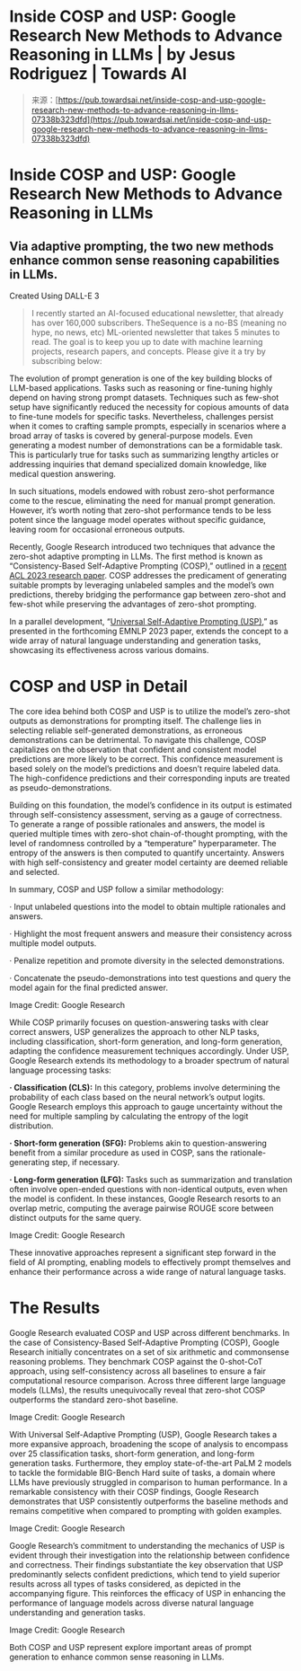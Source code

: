 <!--yml
category: 未分类
date: 2024-05-27 15:08:59
-->

# Inside COSP and USP: Google Research New Methods to Advance Reasoning in LLMs | by Jesus Rodriguez | Towards AI

> 来源：[https://pub.towardsai.net/inside-cosp-and-usp-google-research-new-methods-to-advance-reasoning-in-llms-07338b323dfd](https://pub.towardsai.net/inside-cosp-and-usp-google-research-new-methods-to-advance-reasoning-in-llms-07338b323dfd)

# Inside COSP and USP: Google Research New Methods to Advance Reasoning in LLMs

## Via adaptive prompting, the two new methods enhance common sense reasoning capabilities in LLMs.

Created Using DALL-E 3

> I recently started an AI-focused educational newsletter, that already has over 160,000 subscribers. TheSequence is a no-BS (meaning no hype, no news, etc) ML-oriented newsletter that takes 5 minutes to read. The goal is to keep you up to date with machine learning projects, research papers, and concepts. Please give it a try by subscribing below:

The evolution of prompt generation is one of the key building blocks of LLM-based applications. Tasks such as reasoning or fine-tuning highly depend on having strong prompt datasets. Techniques such as few-shot setup have significantly reduced the necessity for copious amounts of data to fine-tune models for specific tasks. Nevertheless, challenges persist when it comes to crafting sample prompts, especially in scenarios where a broad array of tasks is covered by general-purpose models. Even generating a modest number of demonstrations can be a formidable task. This is particularly true for tasks such as summarizing lengthy articles or addressing inquiries that demand specialized domain knowledge, like medical question answering.

In such situations, models endowed with robust zero-shot performance come to the rescue, eliminating the need for manual prompt generation. However, it’s worth noting that zero-shot performance tends to be less potent since the language model operates without specific guidance, leaving room for occasional erroneous outputs.

Recently, Google Research introduced two techniques that advance the zero-shot adaptive prompting in LLMs. The first method is known as “Consistency-Based Self-Adaptive Prompting (COSP),” outlined in a [recent ACL 2023 research paper](https://aclanthology.org/2023.findings-acl.216/). COSP addresses the predicament of generating suitable prompts by leveraging unlabeled samples and the model’s own predictions, thereby bridging the performance gap between zero-shot and few-shot while preserving the advantages of zero-shot prompting.

In a parallel development, “[Universal Self-Adaptive Prompting (USP)](https://arxiv.org/abs/2305.14926),” as presented in the forthcoming EMNLP 2023 paper, extends the concept to a wide array of natural language understanding and generation tasks, showcasing its effectiveness across various domains.

# COSP and USP in Detail

The core idea behind both COSP and USP is to utilize the model’s zero-shot outputs as demonstrations for prompting itself. The challenge lies in selecting reliable self-generated demonstrations, as erroneous demonstrations can be detrimental. To navigate this challenge, COSP capitalizes on the observation that confident and consistent model predictions are more likely to be correct. This confidence measurement is based solely on the model’s predictions and doesn’t require labeled data. The high-confidence predictions and their corresponding inputs are treated as pseudo-demonstrations.

Building on this foundation, the model’s confidence in its output is estimated through self-consistency assessment, serving as a gauge of correctness. To generate a range of possible rationales and answers, the model is queried multiple times with zero-shot chain-of-thought prompting, with the level of randomness controlled by a “temperature” hyperparameter. The entropy of the answers is then computed to quantify uncertainty. Answers with high self-consistency and greater model certainty are deemed reliable and selected.

In summary, COSP and USP follow a similar methodology:

· Input unlabeled questions into the model to obtain multiple rationales and answers.

· Highlight the most frequent answers and measure their consistency across multiple model outputs.

· Penalize repetition and promote diversity in the selected demonstrations.

· Concatenate the pseudo-demonstrations into test questions and query the model again for the final predicted answer.

Image Credit: Google Research

While COSP primarily focuses on question-answering tasks with clear correct answers, USP generalizes the approach to other NLP tasks, including classification, short-form generation, and long-form generation, adapting the confidence measurement techniques accordingly. Under USP, Google Research extends its methodology to a broader spectrum of natural language processing tasks:

**· Classification (CLS):** In this category, problems involve determining the probability of each class based on the neural network’s output logits. Google Research employs this approach to gauge uncertainty without the need for multiple sampling by calculating the entropy of the logit distribution.

**· Short-form generation (SFG):** Problems akin to question-answering benefit from a similar procedure as used in COSP, sans the rationale-generating step, if necessary.

**· Long-form generation (LFG):** Tasks such as summarization and translation often involve open-ended questions with non-identical outputs, even when the model is confident. In these instances, Google Research resorts to an overlap metric, computing the average pairwise ROUGE score between distinct outputs for the same query.

Image Credit: Google Research

These innovative approaches represent a significant step forward in the field of AI prompting, enabling models to effectively prompt themselves and enhance their performance across a wide range of natural language tasks.

# The Results

Google Research evaluated COSP and USP across different benchmarks. In the case of Consistency-Based Self-Adaptive Prompting (COSP), Google Research initially concentrates on a set of six arithmetic and commonsense reasoning problems. They benchmark COSP against the 0-shot-CoT approach, using self-consistency across all baselines to ensure a fair computational resource comparison. Across three different large language models (LLMs), the results unequivocally reveal that zero-shot COSP outperforms the standard zero-shot baseline.

Image Credit: Google Research

With Universal Self-Adaptive Prompting (USP), Google Research takes a more expansive approach, broadening the scope of analysis to encompass over 25 classification tasks, short-form generation, and long-form generation tasks. Furthermore, they employ state-of-the-art PaLM 2 models to tackle the formidable BIG-Bench Hard suite of tasks, a domain where LLMs have previously struggled in comparison to human performance. In a remarkable consistency with their COSP findings, Google Research demonstrates that USP consistently outperforms the baseline methods and remains competitive when compared to prompting with golden examples.

Image Credit: Google Research

Google Research’s commitment to understanding the mechanics of USP is evident through their investigation into the relationship between confidence and correctness. Their findings substantiate the key observation that USP predominantly selects confident predictions, which tend to yield superior results across all types of tasks considered, as depicted in the accompanying figure. This reinforces the efficacy of USP in enhancing the performance of language models across diverse natural language understanding and generation tasks.

Image Credit: Google Research

Both COSP and USP represent explore important areas of prompt generation to enhance common sense reasoning in LLMs.